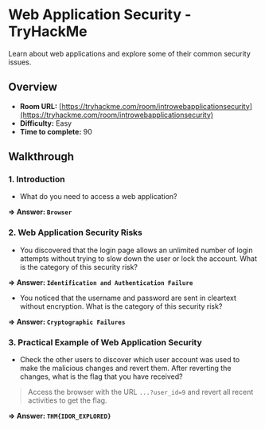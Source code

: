 # Web Application Security - TryHackMe 

Learn about web applications and explore some of their common security issues.

## Overview
- **Room URL:** [https://tryhackme.com/room/introwebapplicationsecurity](https://tryhackme.com/room/introwebapplicationsecurity)
- **Difficulty:** Easy
- **Time to complete:** 90

## Walkthrough
### 1. Introduction
- What do you need to access a web application?

**=> Answer: `Browser`**

### 2. Web Application Security Risks
- <div>You discovered that the login page allows an unlimited number of login attempts without trying to slow down the user or lock the account. What is the category of this security risk?</div>

**=> Answer: `Identification and Authentication Failure`**

- <p>You noticed that the username and password are sent in cleartext without encryption. What is the category of this security risk?<br /></p>

**=> Answer: `Cryptographic Failures`**

### 3. Practical Example of Web Application Security
- <div>Check the other users to discover which user account was used to make the malicious changes and revert them. After reverting the changes, what is the flag that you have received?</div>

> Access the browser with the URL `...?user_id=9` and revert all recent activities to get the flag.

**=> Answer: `THM{IDOR_EXPLORED}`**

